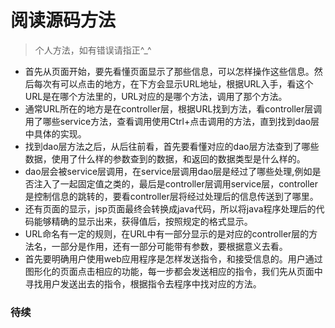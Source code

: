 # **阅读源码方法**
> 个人方法，如有错误请指正^_^

- 首先从页面开始，要先看懂页面显示了那些信息，可以怎样操作这些信息。然后每次有可以点击的地方，在下方会显示URL地址，根据URL入手，看这个URL是在哪个方法里的，URL对应的是哪个方法，调用了那个方法。
- 通常URL所在的地方是在controller层，根据URL找到方法，看controller层调用了哪些service方法，查看调用使用Ctrl+点击调用的方法，直到找到dao层中具体的实现。
- 找到dao层方法之后，从后往前看，首先要看懂对应的dao层方法查到了哪些数据，使用了什么样的参数查到的数据，和返回的数据类型是什么样的。
- dao层会被service层调用，在service层调用dao层是经过了哪些处理,例如是否注入了一起固定值之类的，最后是controller层调用service层，controller是控制信息的跳转的，要看controller层将经过处理后的信息传送到了哪里。
- 还有页面的显示，jsp页面最终会转换成java代码，所以将java程序处理后的代码能够精确的显示出来，获得值后，按照规定的格式显示。
- URL命名有一定的规则，在URL中有一部分显示的是对应的controller层的方法名，一部分是作用，还有一部分可能带有参数，要根据意义去看。
- 首先要明确用户使用web应用程序是怎样发送指令，和接受信息的。用户通过图形化的页面点击相应的功能，每一步都会发送相应的指令，我们先从页面中寻找用户发送出去的指令，根据指令去程序中找对应的方法。

### **待续**